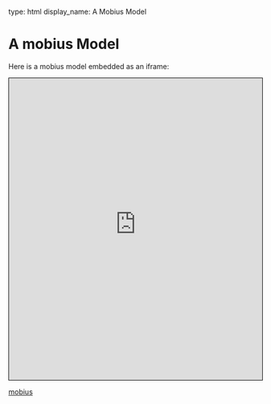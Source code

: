 type: html
display_name: A Mobius Model

# A mobius Model

Here is a mobius model embedded as an iframe:

<iframe width="100%" height="600px" style="border: 1px solid black;" src="https://mobius.design-automation.net/publish?file=https://raw.githubusercontent.com/design-automation-edu/spatial-computational-thinking/master/2019_sem2/edx_assignments/SCT_W6_Assignment_giModel_4.mob&amp;defaultViewer=2"></iframe>


[mobius](example.mob)


